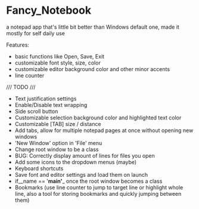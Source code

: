 # Fancy_Notebook
a notepad app that's little bit better than Windows default one, made it mostly for self daily use

Features:
- basic functions like Open, Save, Exit
- customizable font style, size, color
- customizable editor background color and other minor accents
- line counter


/// TODO ///

- Text justification settings
- Enable/Disable text wrapping
 - Side scroll button
- Customizable selection background color and highlighted text color
- Customizable [TAB] size / distance
- Add tabs, allow for multiple notepad pages at once without opening new windows
- 'New Window' option in 'File' menu
- Change root window to be a class
- BUG: Correctly display amount of lines for files you open
- Add some icons to the dropdown menus (maybe)
- Keyboard shortcuts
- Save font and editor settings and load them on launch
- if__name == '__main'___ once the root window becomes a class
- Bookmarks (use line counter to jump to target line or highlight whole line, also a tool for storing bookmarks and quickly jumping between them)
